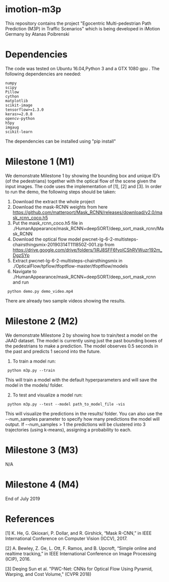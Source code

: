 # imotion-m3p
  This repository contains the project "Egocentric Multi-pedestrian Path Prediction (M3P) in Traffic Scenarios" which is being developed in iMotion Germany by Atanas Poibrenski

# Dependencies
  
  The code was tested on Ubuntu 16.04,Python 3 and a GTX 1080 gpu . The following dependencies are needed:
  ```
  numpy
  scipy
  Pillow
  cython
  matplotlib
  scikit-image
  tensorflow>=1.3.0
  keras>=2.0.8
  opencv-python
  h5py
  imgaug
  scikit-learn
  ```
  The dependencies can be installed using "pip install"


# Milestone 1 (M1)

  We demonstrate Milestone 1 by showing the bounding box and unique ID’s (of the pedestrians) together with the optical flow of the scene given the input images. The code uses the implementation of [1], [2] and [3]. In order to run the demo, the following steps should be taken:
  
  1. Download the extract the whole project
  2. Download the mask-RCNN weights from here https://github.com/matterport/Mask_RCNN/releases/download/v2.0/mask_rcnn_coco.h5
  3. Put the mask_rcnn_coco.h5 file in ./HumanAppearance/mask_RCNN+deepSORT/deep_sort_mask_rcnn/Mask_RCNN
  4. Download the optical flow model pwcnet-lg-6-2-multisteps-chairsthingsmix-20190314T111850Z-001.zip from https://drive.google.com/drive/folders/1iRJ8SFF6fyoICShRVWuzr192m_DgzSYp
  5. Extract pwcnet-lg-6-2-multisteps-chairsthingsmix in ./OpticalFlow/tpflow/tfoptflow-master/tfoptflow/models
  6. Navigate to ./HumanAppearance/mask_RCNN+deepSORT/deep_sort_mask_rcnn and run 
     
  ```
   python demo.py demo_video.mp4
  ```
  There are already two sample videos showing the results.

# Milestone 2 (M2)
  
  We demonstrate Milestone 2 by showing how to train/test a model on the JAAD dataset. The model is currently using just the past bounding boxes of the pedestrians to make a prediction. The model observes 0.5 seconds in the past and predicts 1 second into the future.

  1. To train a model run:
  
  ```
   python m3p.py --train
  ```
   This will train a model with the default hyperparameters and will save the model in the models/ folder.
  
  2. To test and visualize a model run:

  ```
   python m3p.py --test --model path_to_model_file -vis
  ```
   This will visualize the predictions in the results/ folder. You can also use the --num_samples parameter to specify how many predictions the model will output. If --num_samples > 1 the predictions will be clustered into 3 trajectories (using k-means), assigning a probability to each.

# Milestone 3 (M3) 
  
  N/A

# Milestone 4 (M4)

 End of July 2019

# References

[1] K. He, G. Gkioxari, P. Dollar, and R. Girshick, “Mask R-CNN,” in IEEE International Conference on Computer Vision (ICCV), 2017.

[2] A. Bewley, Z. Ge, L. Ott, F. Ramos, and B. Upcroft, “Simple online and realtime tracking,” in IEEE International Conference on Image Processing (ICIP), 2016.

[3] Deqing Sun et al. "PWC-Net: CNNs for Optical Flow Using Pyramid, Warping, and Cost Volume," (CVPR 2018)
